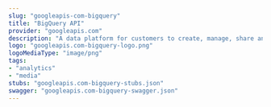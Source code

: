 ```yaml
---
slug: "googleapis-com-bigquery"
title: "BigQuery API"
provider: "googleapis.com"
description: "A data platform for customers to create, manage, share and query data."
logo: "googleapis.com-bigquery-logo.png"
logoMediaType: "image/png"
tags:
- "analytics"
- "media"
stubs: "googleapis.com-bigquery-stubs.json"
swagger: "googleapis.com-bigquery-swagger.json"
---
```

